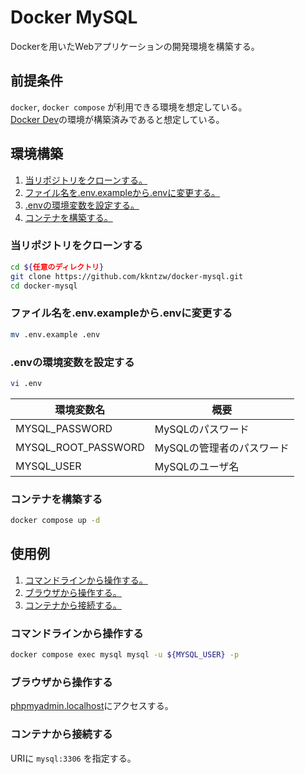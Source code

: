 # Docker MySQL
Dockerを用いたWebアプリケーションの開発環境を構築する。  

## 前提条件
`docker`, `docker compose` が利用できる環境を想定している。  
[Docker Dev](https://github.com/kkntzw/docker-dev)の環境が構築済みであると想定している。  

## 環境構築
1. [当リポジトリをクローンする。](#当リポジトリをクローンする)
1. [ファイル名を.env.exampleから.envに変更する。](#ファイル名をenvexampleからenvに変更する)
1. [.envの環境変数を設定する。](#envの環境変数を設定する)
1. [コンテナを構築する。](#コンテナを構築する)

### 当リポジトリをクローンする
```bash
cd ${任意のディレクトリ}
git clone https://github.com/kkntzw/docker-mysql.git
cd docker-mysql
```

### ファイル名を.env.exampleから.envに変更する
```bash
mv .env.example .env
```

### .envの環境変数を設定する
```bash
vi .env
```

| 環境変数名 | 概要 |
| --- | --- |
| MYSQL_PASSWORD | MySQLのパスワード |
| MYSQL_ROOT_PASSWORD | MySQLの管理者のパスワード |
| MYSQL_USER | MySQLのユーザ名 |

### コンテナを構築する
```bash
docker compose up -d
```

## 使用例
1. [コマンドラインから操作する。](#コマンドラインから操作する)
1. [ブラウザから操作する。](#ブラウザから操作する)
1. [コンテナから接続する。](#コンテナから接続する)

### コマンドラインから操作する
```bash
docker compose exec mysql mysql -u ${MYSQL_USER} -p
```

### ブラウザから操作する
[phpmyadmin.localhost](http://phpmyadmin.localhost)にアクセスする。  

### コンテナから接続する
URIに `mysql:3306` を指定する。  
